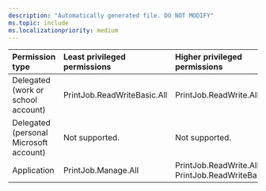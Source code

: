 ```yaml
---
description: "Automatically generated file. DO NOT MODIFY"
ms.topic: include
ms.localizationpriority: medium
---
```


|Permission type|Least privileged permissions|Higher privileged permissions|
|:---|:---|:---|
|Delegated (work or school account)|PrintJob.ReadWriteBasic.All|PrintJob.ReadWrite.All|
|Delegated (personal Microsoft account)|Not supported.|Not supported.|
|Application|PrintJob.Manage.All|PrintJob.ReadWrite.All, PrintJob.ReadWriteBasic.All|

